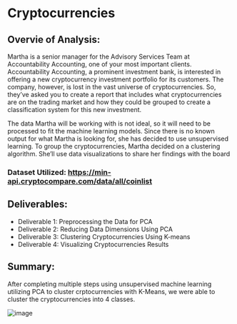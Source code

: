 # Cryptocurrencies

## Overvie of Analysis:
Martha is a senior manager for the Advisory Services Team at Accountability Accounting, one of your most important clients. Accountability Accounting, a prominent investment bank, is interested in offering a new cryptocurrency investment portfolio for its customers. The company, however, is lost in the vast universe of cryptocurrencies. So, they’ve asked you to create a report that includes what cryptocurrencies are on the trading market and how they could be grouped to create a classification system for this new investment.

The data Martha will be working with is not ideal, so it will need to be processed to fit the machine learning models. Since there is no known output for what Martha is looking for, she has decided to use unsupervised learning. To group the cryptocurrencies, Martha decided on a clustering algorithm. She’ll use data visualizations to share her findings with the board

### Dataset Utilized: https://min-api.cryptocompare.com/data/all/coinlist

## Deliverables:
- Deliverable 1: Preprocessing the Data for PCA
- Deliverable 2: Reducing Data Dimensions Using PCA
- Deliverable 3: Clustering Cryptocurrencies Using K-means
- Deliverable 4: Visualizing Cryptocurrencies Results

## Summary:
After completing multiple steps using unsupervised machine learning utilizing PCA to cluster crptocurrencies with K-Means, we were able to cluster the cryptocurrencies into 4 classes. 

![image](https://user-images.githubusercontent.com/90146132/155820620-3940a4b9-edc1-4377-9d80-8af709d56b65.png)

